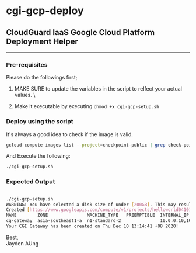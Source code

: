 # cgi-gcp-deploy
## CloudGuard IaaS Google Cloud Platform Deployment Helper
---

### Pre-requisites 

Please do the followings first;

1.  MAKE SURE to update the variables in the script to relfect your actual values. \

2. Make it executable by executing  ```chmod +x cgi-gcp-setup.sh``` 

### Deploy using the script 

It's always a good idea to check if the image is valid.

```bash
gcloud compute images list --project=checkpoint-public | grep check-point-r8040-payg-294-759-v20201202
```

And Execute the following:

```bash
./cgi-gcp-setup.sh
```

### Expected Output

```bash

./cgi-gcp-setup.sh
WARNING: You have selected a disk size of under [200GB]. This may result in poor I/O performance. For more information, see: https://developers.google.com/compute/docs/disks#performance.
Created [https://www.googleapis.com/compute/v1/projects/helloworld041019/zones/asia-southeast1-a/instances/cg-gateway].
NAME        ZONE               MACHINE_TYPE   PREEMPTIBLE  INTERNAL_IP          EXTERNAL_IP    STATUS
cg-gateway  asia-southeast1-a  n1-standard-2               10.0.0.10,10.4.0.10  35.198.197.18  RUNNING
Your CGI Gateway has been created on Thu Dec 10 13:14:41 +08 2020!

```



Best, \
Jayden AUng